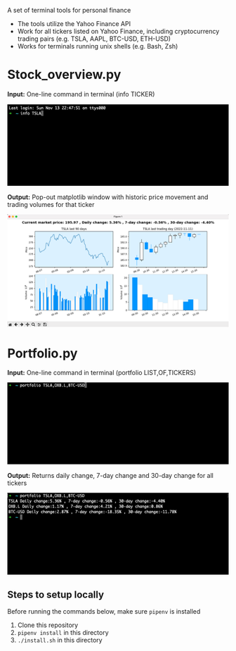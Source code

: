 A set of terminal tools for personal finance

- The tools utilize the Yahoo Finance API
- Work for all tickers listed on Yahoo Finance, including cryptocurrency trading pairs (e.g. TSLA, AAPL, BTC-USD, ETH-USD) 
- Works for terminals running unix shells (e.g. Bash, Zsh)


# Stock_overview.py

**Input:** One-line command in terminal (info TICKER)

![](images/input_stock_overview.png)

**Output:** Pop-out matplotlib window with historic price movement and trading volumes for that ticker

![](images/output_stock_overview.png)


# Portfolio.py

**Input:** One-line command in terminal  (portfolio LIST,OF,TICKERS)

![](images/input_portfolio.png)

**Output:** Returns daily change, 7-day change and 30-day change for all tickers

![](images/output_portfolio.png)

## Steps to setup locally 
Before running the commands below, make sure `pipenv` is installed
1. Clone this repository
2. `pipenv install` in this directory
3. `./install.sh` in this directory
